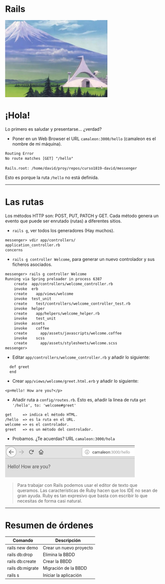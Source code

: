 
# Rails

![](images/laboratorio.png)

# ¡Hola!

Lo primero es saludar y presentarse... ¿verdad?

* Poner en un Web Browser el URL `camaleon:3000/hello`
(camaleon es el nombre de mi máquina).

```
Routing Error
No route matches [GET] "/hello"

Rails.root: /home/david/proy/repos/curso1819-david/messenger
```

Esto es porque la ruta `/hello` no está definida.

---

# Las rutas

Los métodos HTTP son: POST, PUT, PATCH y GET. Cada método genera un evento que puede ser enrutado (rutas) a diferentes sitios.

* `rails g`, ver todos los generadores (Hay muchos).
```
messenger> vdir app/controllers/
application_controller.rb
concerns
```
* `rails g controller Welcome`, para generar un nuevo controlador y sus ficheros asociados.
```
messenger> rails g controller Welcome
Running via Spring preloader in process 6387
    create  app/controllers/welcome_controller.rb
    invoke  erb
    create    app/views/welcome
    invoke  test_unit
    create    test/controllers/welcome_controller_test.rb
    invoke  helper
    create    app/helpers/welcome_helper.rb
    invoke    test_unit
    invoke  assets
    invoke    coffee
    create      app/assets/javascripts/welcome.coffee
    invoke    scss
    create      app/assets/stylesheets/welcome.scss
messenger>
```
* Editar `app/controllers/welcome_controller.rb` y añadir lo siguiente:
```
  def greet
  end
```
* Crear `app/views/welcome/greet.html.erb` y añadir lo siguiente:
```
<p>Hello! How are you?</p>
```
* Añadir ruta a `config/routes.rb`. Esto es, añadir la linea
de ruta `get '/hello', to: 'welcome#greet'`
```
get     => indica el método HTML.
/hello  => es la ruta en el URL.
welcome => es el controlador.
greet   => es un método del controlador.
```
* Probamos. ¿Te acuerdas? URL `camaleon:3000/hola`

![](images/04-route-hello.png)

> Para trabajar con Rails podemos usar el editor de texto que queramos. Las características de Ruby hacen que los IDE no sean de gran ayuda. Ruby es tan expresivo que basta con escribir lo que necesitas de forma casi natural.

---

# Resumen de órdenes

| Comando          | Descripción             |
| ---------------- | ----------------------- |
| rails new demo   | Crear un nuevo proyecto |
| rails db:drop    | Elimina la BBDD |
| rails db:create  | Crear la BBDD |
| rails db:migrate | Migración de la BBDD |
| rails s          | Iniciar la aplicación |
